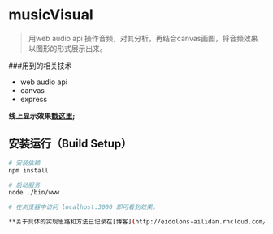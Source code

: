 # musicVisual

> 用web audio api 操作音频，对其分析，再结合canvas画图，将音频效果以图形的形式展示出来。

###用到的相关技术
- web audio api
- canvas
- express

**线上显示效果[戳这里](http://musicview-ailidan.rhcloud.com/);**

## 安装运行（Build Setup）


``` bash
# 安装依赖
npm install

# 启动服务 
node ./bin/www

# 在浏览器中访问 localhost:3000 即可看到效果。

**关于具体的实现思路和方法已记录在[博客](http://eidolons-ailidan.rhcloud.com/detials?id=9)里。**